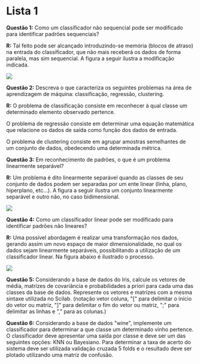 # Lista 1 

**Questão 1:** Como um classificador não sequencial pode ser modificado para identificar padrões sequenciais?

**R:** Tal feito pode ser alcançado introduzindo-se memória (blocos de atraso) na entrada do classificador, que não mais receberá os dados de forma paralela, mas sim sequencial. A figura a seguir ilustra a modificação indicada.

![](https://user-images.githubusercontent.com/48038742/124295644-78b4e900-db2f-11eb-95e5-89fb556c3cee.png)



**Questão 2:** Descreva o que caracteriza os seguintes problemas na área de aprendizagem de máquina: classificação, regressão, clustering.

**R:** O problema de classificação consiste em reconhecer à qual classe um determinado elemento observado pertence.

O problema de regressão consiste em determinar uma equação matemática que relacione os dados de saída como função dos dados de entrada.

O problema de clustering consiste em agrupar amostras semelhantes de um conjunto de dados, obedecendo uma determinada métrica.





**Questão 3:** Em reconhecimento de padrões, o que é um problema linearmente separável?

**R:** Um problema é dito linearmente separável quando as classes de seu conjunto de dados podem ser separadas por um ente linear (linha, plano, hiperplano, etc...). A figura a seguir ilustra um conjunto linearmente separável e outro não, no caso bidimensional.

![](https://jtsulliv.github.io/images/perceptron/linsep_new.png?raw=True)



**Questão 4:** Como um classificador linear pode ser modificado para identificar padrões não lineares?

**R:** Uma possível abordagem é realizar uma transformação nos dados, gerando assim um novo espaço de maior dimensionalidade, no qual os dados sejam linearmente separáveis, possibilitando a utilização de um classificador linear. Na figura abaixo é ilustrado o processo.

![](https://miro.medium.com/max/1400/1*zWzeMGyCc7KvGD9X8lwlnQ.png)



**Questão 5:** Considerando a base de dados do Iris, calcule os vetores de média, matrizes de covariância e probabilidades a priori para cada uma das classes da base de dados. Represente os vetores e matrizes com a mesma sintaxe utilizada no Scilab. (notação vetor coluna, "[" para delimitar o início do vetor ou matriz, "]" para delimitar o fim do vetor ou matriz, ";" para delimitar as linhas e "," para as colunas.)





**Questão 6:** Considerando a base de dados "wine", implemente um classificador para determinar a que classe um determinado vinho pertence. O classificador deve apresentar uma saída por classe e deve ser um das seguintes opções: KNN ou Bayesiano. Para determinar a taxa de acerto do sistema deve ser utilizada validação cruzada 5 folds e o resultado deve ser plotado utilizando uma matriz de confusão.